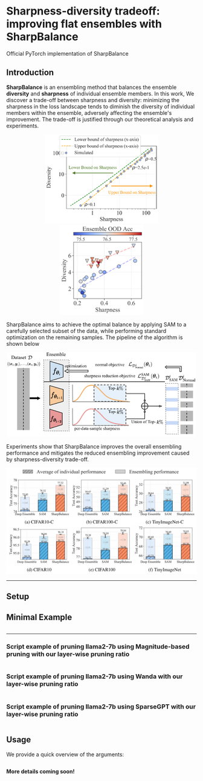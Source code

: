 # Sharpness-diversity tradeoff: improving flat ensembles with SharpBalance
Official PyTorch implementation of SharpBalance

## Introduction
__SharpBalance__ is an ensembling method that balances the ensemble **diversity** and **sharpness** of individual ensemble members. In this work, We discover a trade-off between sharpness and diversity: minimizing the sharpness in the loss landscape tends to diminish the diversity of individual members within the ensemble, adversely affecting the ensemble's improvement. The trade-off is justified through our theoretical analysis and experiments.
<p align="center">
  <img src="./assert/simulated_estimated.png" width="300" />
  <img src="./assert/teaser_cifar10_trade_off.png" width="221" /> 
</p>
SharpBalance aims to achieve the optimal balance by applying SAM to a carefully selected subset of the data, while performing standard optimization on the remaining samples. The pipeline of the algorithm is shown below
<p align="center">
  <img src="./assert/sharpbalance_diagram.png" width="500" />
</p>
Experiments show that SharpBalance improves the overall ensembling performance and mitigates the reduced ensembling improvement caused by sharpness-diversity trade-off.
<p align="center">
  <img src="./assert/benchmark_results.png" width="600" />
</p>

---
## Setup


## Minimal Example
```

```


--- 
### Script example of pruning llama2-7b using Magnitude-based pruning with our layer-wise pruning ratio
```

```

### Script example of pruning llama2-7b using Wanda with our layer-wise pruning ratio
```

```

### Script example of pruning llama2-7b using SparseGPT with our layer-wise pruning ratio
```

```


## Usage
We provide a quick overview of the arguments:  
```

```


**More details coming soon!**
